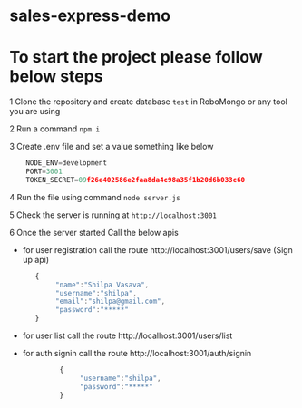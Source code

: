 # sales-express-demo

# To start the project please follow below steps 

1  Clone the repository and create database `test` in RoboMongo or any tool you are using 

2  Run a command `npm i`

3  Create .env file and set a value something like below 
   ```js
       NODE_ENV=development
       PORT=3001
       TOKEN_SECRET=09f26e402586e2faa8da4c98a35f1b20d6b033c60
   ``` 
   
4  Run the file using command `node server.js`   

5  Check the server is running at `http://localhost:3001` 

6  Once the server started Call the below apis 

   - for user registration call the route http://localhost:3001/users/save (Sign up api)
      ```js
         {
              "name":"Shilpa Vasava",
              "username":"shilpa",
              "email":"shilpa@gmail.com",
              "password":"*****"
         }
      ```
   
   - for user list call the route http://localhost:3001/users/list
   
   - for auth signin call the route http://localhost:3001/auth/signin         
      ```js
               {                    
                    "username":"shilpa",                    
                    "password":"*****"
               }
       ```
